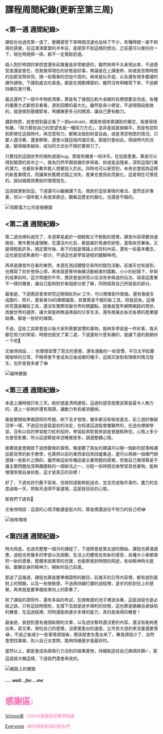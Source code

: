 # 課程周間紀錄(更新至第三周)


## <第一週 週間紀錄>

課程也也過完第一週了，整體感受下來時間流速也加快了不少，有種時間一直不夠用的感覺，在這渾渾噩噩的半年前，是感受不到這樣的想法，之前還可以推托拉一下，現在時間擠一擠，都不一定寬鬆舒適。

個人對於時間的掌控度還有前置量是非常敏感的，雖然有時不太表現出來，不過感受度還是會在，但我覺得現在的狀態是好事，無論是在上課進修，抑或是空閒時間的加密貨幣研究，搞一些簡單的空投什麼的，再來是玩手遊，以及還有很多要讀的課外讀物，下課到處去吃美食。都是在規劃裡面的，雖然沒有明確寫下來，不過都持續在進行著。

最近還列了一個今年物慾清單，算是有了幾個比較大金額的目標想要去完成，各種的優惠方式都想去看看，達到回饋的最大化。雖然是貪小便宜，不過現階段能做的，就是做到基礎節省，再擴展更多元的開源，讓自己更有動力。
 
講到物慾，就會想到最近看了一部podcast，裡面有個來賓講到的概念，我覺得很有趣，「努力壓低自己的慾望也是一種努力方式」，並非是說直接躺平，而是有認知到即使在這個時代，再怎麼努力，都無法做到財富自由，或是清空物慾的情況。只要人還活著，還會群聚，還會以錢這個共識交易，那就仍會如此。得說時代的流速，變得越來越快，成功的方式也不限於要努力了。

只要找到這個世界的規則或是bug，那就有機會一飛沖天，在加密產業，算是可以得到驗證的其中之一，做為仍然早期發展的參與者，抑或是追隨者，深知這個行業的潛力，也看到多數年輕人想要投入於此。同時也可以感受到，未來也會因為這樣的新產業模式，而讓某些舊模式隨之消失，產業也會因此而變化，這是現在可預見的，就如蝴蝶效應般的慢慢發生。

這週就更新到這，下週還可以繼續講下去，我對於這些事情的看法，當然並非專業，但以一個年輕人角度來敘述，觀看這歷史的變化，也還是不錯的。


![怪獸電力公司惡搞梗圖](https://scontent.ftpe8-1.fna.fbcdn.net/v/t39.30808-6/434216936_2625373557631360_4982060466354750275_n.jpg?_nc_cat=105&ccb=1-7&_nc_sid=5f2048&_nc_ohc=pGN_T5nY4EYAX8XiQkg&_nc_ht=scontent.ftpe8-1.fna&oh=00_AfCOY3ZYVk4EX4s1BFPZT0UXUENWxQ763HzSp09-t_sddg&oe=66106DBB)



## <第二週 週間紀錄>


第二週也順利過完了，本週算是處於一個輕鬆又不輕鬆的感覺，課堂內容得要快速吸收，實作要快速理解。在還沒內化前，都是屬於焦慮的狀態，當吸收完畢後，又變得輕鬆許多。搞定實作後，剩下的就是理論上的背科內容，還有一些基本概念，這也是促成焦慮的一部分，不過這也是學習過程的醍醐味吧。

再來是課堂外在看的東西，本週在測試體驗交易所的錢包活動，前幾天也有提到，也撰寫了初步使用心得，再來就是等待後續活動結束的獎勵，小小的紀錄下，參與的成果如何，這次幣圈的牛市，應該會是研究以往沒有參與過的玩法，探尋這產業不一樣的機會，讓自己能夠對於每個部分更了解，同時探索自己所擅長的部分。

最後是，下週應該會來研究近期很紅的ai 工作，可以簡單創作歌曲，還有像是生成圖片、照片，更甚者3d的建模檔案，其實算是不錯的新工具，但我認為，這塊終究還是輔助工具，還沒有實際改變世界的關鍵點，就像是當年網際網路的問世，改變世界的邊界，讓大家能夠無遠弗屆的分享生活，還有推展出各式各樣的產業鏈結構，都是一些好的循環。

不過，這些工具將會是以後大家所需要習慣的事物，能夠多學習是一件好事，每天都在努力的學習，時間也跑完了第二週，下週還有什麼有趣的，就讓下週的我期待一下吧👀  

文後悄悄話...：
也慢慢習慣了寫文的感覺，還有運動的一些習慣，平日太早起要喝咖啡的日常，不曉得會不會成為日後成癮的種子，這兩天放假有頭疼的情況發生，也許是我多慮了😂

![貓咪梗圖](https://scontent.ftpe8-3.fna.fbcdn.net/v/t39.30808-6/432218310_2630444653790917_7940554612070756562_n.jpg?stp=dst-jpg_p843x403&_nc_cat=111&ccb=1-7&_nc_sid=5f2048&_nc_ohc=Dqwgm3SGAJIAX-WU92s&_nc_ht=scontent.ftpe8-3.fna&oh=00_AfAE5femN2bnrAEVU08MmVEzlyBuNt6crIfPiy-QRXx65A&oe=661072F7)



## <第三週 週間紀錄>


本週上課時間只有三天，剛好適逢清明連假，這週的感受度應該算是最令人無力的，遇上一些挫折還有瓶頸，讓動力有些被消磨掉。

像是要開始準備證照的考題，刷下去才發現，蠻多都沒有吸收進去，前三週好像跟沒學一樣，不過這也是我當初的決定，也知道這過程會蠻難熬的，在逆向裡做學習，沒有以往的學習能力紅利加持，學習起來對我來說是會磨耗熱忱，心情上多少也會受影響，所以這週算是休息睡覺居多，調適整體心情。

接著就是會開啟下週想要做的事情，像是聽了朋友的建議可以開一個新的部落格講加密貨幣的新手教學，也算把以前的東西拿回來回爐重造，還可以再開一個專門頻道錄一些影片之類的，雖然做這些有種逃避主要問題的感覺，但我自己覺得算是不讓主要問題加深興趣磨耗的一個辦法之一，分配一些時間去做學習其他事物，能夠慢慢恢復自身狀態，這才是真正的目標！
  
好了，下週也許仍舊不容易，但我知道能夠挺過去，並且完成每件事的，盡力的去度過每一天，把每天過得不留遺憾，這是我目前的心態。

那我們下週見👀

文後悄悄話：這週的心情浮動還是挺大的，算是償還過往不努力的自己吧😂

![咖啡環境](https://scontent.ftpe7-4.fna.fbcdn.net/v/t39.30808-6/435273784_2635344993300883_4984375405828142235_n.jpg?stp=dst-jpg_p843x403&_nc_cat=107&ccb=1-7&_nc_sid=5f2048&_nc_ohc=qp77CoHMSxYAb6VmsNO&_nc_ht=scontent.ftpe7-4.fna&oh=00_AfB2FluY4AHGttWZplbGg6ZCCls51zLbcPsLfZ8kZawBaw&oe=66199830)



## <第四週 週間紀錄>


時光飛逝，也過完整整一個月的課程了，下週將會是第五週的開始，課程也算滿適應，過程也有蠻多的學習以及挑戰，生活上的體悟也有新的感受，各種大小事都煥然一新的感覺，整體來說異常的充實，也能察覺到時間的飛逝，有如精神時光屋般，鍛鍊自身的精神力，朝新的自己前進。

那過了這幾週，課程也算是要準備證照的題目，前幾天的日常內容裡，都有提到面對上的問題，以及一些挫敗感，不過再持續打磨的過程裡，逐步的抓到往上的感覺，再來就是要準備收束向上的節奏了。
  
除了課程的證照外，還有多益的考試，在挫敗感的池子裡游泳著，這是過程也是必經之路，只有這段時間有，支撐下去就是逐步順利的狀態，這也算是磨練自身缺陷的機會，在這過程裡，同時還能夠進步多樣的能力，真的是值得的機會！

最後是，我想到還有幾個新開的文章，以及過往暫時還沒更的內容，還沒有能夠產出來，寫文章，很吃自己的感覺，沒感覺產出的速度，比市民大道的車流量還要慢😂，不過之後減少一些事情煩惱後，應該就會生產出來了，畢竟煩惱少了，自然會想找事做，別人自己太悠閒，能夠持續進步是最好的。

當然以上，都是會成為我吸引力法則的結果產物，持續創造找自己麻煩許願☄️，那這週就大概這樣，下週我們還會再見的。

![網路上的梗圖](https://scontent.ftpe7-4.fna.fbcdn.net/v/t39.30808-6/436210439_2640327632802619_4830234020499699089_n.jpg?_nc_cat=107&ccb=1-7&_nc_sid=5f2048&_nc_ohc=Qpc-79nS2fkAb5hQ_M-&_nc_ht=scontent.ftpe7-4.fna&oh=00_AfAo6DpESSA8WGKfOqWN4Ds1kXlkwjslwkGA_LD0yPdA3A&oe=6621CA0E)

##### .....wait...for....me





















<font color = hotpink>

#  感謝區:  

[1chooo哥](https://github.com/1chooo/1chooo.com) : Github基礎技術教學指導

[Everyone]() : 每位與我對話的朋友們